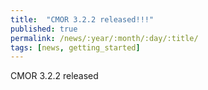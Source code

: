 ```yaml
---
title:  "CMOR 3.2.2 released!!!"
published: true
permalink: /news/:year/:month/:day/:title/
tags: [news, getting_started]
---
```


CMOR 3.2.2 released

 

